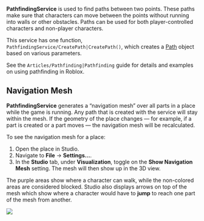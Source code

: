 **PathfindingService** is used to find paths between two points. These paths make sure that characters can move between the points without running into walls or other obstacles. Paths can be used for both player-controlled characters and non-player characters.

This service has one function, `PathfindingService/CreatePath|CreatePath()`, which creates a [Path](https://developer.roblox.com/en-us/api-reference/class/Path) object based on various parameters.

See the `Articles/Pathfinding|Pathfinding` guide for details and examples on using pathfinding in Roblox.

Navigation Mesh
---------------

**PathfindingService** generates a “navigation mesh” over all parts in a place while the game is running. Any path that is created with the service will stay within the mesh. If the geometry of the place changes — for example, if a part is created or a part moves — the navigation mesh will be recalculated.

To see the navigation mesh for a place:

1.  Open the place in Studio.
2.  Navigate to **File** → **Settings…**.
3.  In the **Studio** tab, under **Visualization**, toggle on the **Show Navigation Mesh** setting. The mesh will then show up in the 3D view.

The purple areas show where a character can walk, while the non-colored areas are considered blocked. Studio also displays arrows on top of the mesh which show where a character would have to **jump** to reach one part of the mesh from another.

![](https://developer.roblox.com/assets/blt1e4f3f08b0e04301/NavigationMesh.jpg)